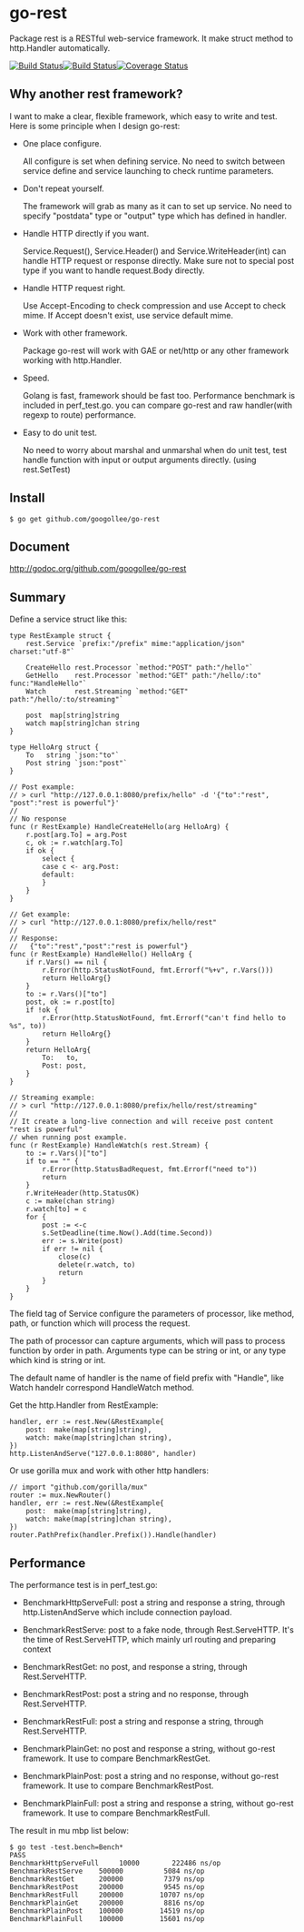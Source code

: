 go-rest
=======

Package rest is a RESTful web-service framework. It make struct method to http.Handler automatically.

[![Build Status](https://travis-ci.org/googollee/go-rest.png?branch=master)](https://travis-ci.org/googollee/go-rest/)[![Build Status](https://drone.io/github.com/googollee/go-rest/status.png)](https://drone.io/github.com/googollee/go-rest/latest)[![Coverage Status](https://coveralls.io/repos/googollee/go-rest/badge.png?branch=master)](https://coveralls.io/r/googollee/go-rest?branch=master)

Why another rest framework?
---------------------------

I want to make a clear, flexible framework, which easy to write and test. Here is some principle when I design go-rest:

 - One place configure.

 	All configure is set when defining service. No need to switch between service define and service launching to check runtime parameters.

 - Don't repeat yourself.

 	The framework will grab as many as it can to set up service. No need to specify "postdata" type or "output" type which has defined in handler.

 - Handle HTTP directly if you want.

 	Service.Request(), Service.Header() and Service.WriteHeader(int) can handle HTTP request or response directly. Make sure not to special post type if you want to handle request.Body directly.

 - Handle HTTP request right.

 	Use Accept-Encoding to check compression and use Accept to check mime. If Accept doesn't exist, use service default mime.

 - Work with other framework.

 	Package go-rest will work with GAE or net/http or any other framework working with http.Handler.

 - Speed.

 	Golang is fast, framework should be fast too. Performance benchmark is included in perf_test.go. you can compare go-rest and raw handler(with regexp to route) performance.

 - Easy to do unit test.

 	No need to worry about marshal and unmarshal when do unit test, test handle function with input or output arguments directly. (using rest.SetTest)

Install
-------

	$ go get github.com/googollee/go-rest

Document
--------

http://godoc.org/github.com/googollee/go-rest

Summary
-------

Define a service struct like this:

	type RestExample struct {
		rest.Service `prefix:"/prefix" mime:"application/json" charset:"utf-8"`

		CreateHello rest.Processor `method:"POST" path:"/hello"`
		GetHello    rest.Processor `method:"GET" path:"/hello/:to" func:"HandleHello"`
		Watch       rest.Streaming `method:"GET" path:"/hello/:to/streaming"`

		post  map[string]string
		watch map[string]chan string
	}

	type HelloArg struct {
		To   string `json:"to"`
		Post string `json:"post"`
	}

	// Post example:
	// > curl "http://127.0.0.1:8080/prefix/hello" -d '{"to":"rest", "post":"rest is powerful"}'
	//
	// No response
	func (r RestExample) HandleCreateHello(arg HelloArg) {
		r.post[arg.To] = arg.Post
		c, ok := r.watch[arg.To]
		if ok {
			select {
			case c <- arg.Post:
			default:
			}
		}
	}

	// Get example:
	// > curl "http://127.0.0.1:8080/prefix/hello/rest"
	//
	// Response:
	//   {"to":"rest","post":"rest is powerful"}
	func (r RestExample) HandleHello() HelloArg {
		if r.Vars() == nil {
			r.Error(http.StatusNotFound, fmt.Errorf("%+v", r.Vars()))
			return HelloArg{}
		}
		to := r.Vars()["to"]
		post, ok := r.post[to]
		if !ok {
			r.Error(http.StatusNotFound, fmt.Errorf("can't find hello to %s", to))
			return HelloArg{}
		}
		return HelloArg{
			To:   to,
			Post: post,
		}
	}

	// Streaming example:
	// > curl "http://127.0.0.1:8080/prefix/hello/rest/streaming"
	//
	// It create a long-live connection and will receive post content "rest is powerful"
	// when running post example.
	func (r RestExample) HandleWatch(s rest.Stream) {
		to := r.Vars()["to"]
		if to == "" {
			r.Error(http.StatusBadRequest, fmt.Errorf("need to"))
			return
		}
		r.WriteHeader(http.StatusOK)
		c := make(chan string)
		r.watch[to] = c
		for {
			post := <-c
			s.SetDeadline(time.Now().Add(time.Second))
			err := s.Write(post)
			if err != nil {
				close(c)
				delete(r.watch, to)
				return
			}
		}
	}

The field tag of Service configure the parameters of processor, like method, path, or function which 
will process the request.

The path of processor can capture arguments, which will pass to process function by order in path. Arguments
type can be string or int, or any type which kind is string or int. 

The default name of handler is the name of field prefix with "Handle",
like Watch handelr correspond HandleWatch method.

Get the http.Handler from RestExample:

	handler, err := rest.New(&RestExample{
		post:  make(map[string]string),
		watch: make(map[string]chan string),
	})
	http.ListenAndServe("127.0.0.1:8080", handler)

Or use gorilla mux and work with other http handlers:

	// import "github.com/gorilla/mux"
	router := mux.NewRouter()
	handler, err := rest.New(&RestExample{
		post:  make(map[string]string),
		watch: make(map[string]chan string),
	})
	router.PathPrefix(handler.Prefix()).Handle(handler)

Performance
-----------

The performance test is in perf_test.go:

 - BenchmarkHttpServeFull: post a string and response a string, through http.ListenAndServe which include connection payload.

 - BenchmarkRestServe: post to a fake node, through Rest.ServeHTTP. It's the time of Rest.ServeHTTP, which mainly url routing and preparing context

 - BenchmarkRestGet: no post, and response a string, through Rest.ServeHTTP.

 - BenchmarkRestPost: post a string and no response, through Rest.ServeHTTP.

 - BenchmarkRestFull: post a string and response a string, through Rest.ServeHTTP.

 - BenchmarkPlainGet: no post and response a string, without go-rest framework. It use to compare BenchmarkRestGet.

 - BenchmarkPlainPost: post a string and no response, without go-rest framework. It use to compare BenchmarkRestPost.

 - BenchmarkPlainFull: post a string and response a string, without go-rest framework. It use to compare BenchmarkRestFull.

The result in mu mbp list below:

	$ go test -test.bench=Bench*
	PASS
	BenchmarkHttpServeFull	   10000	    222486 ns/op
	BenchmarkRestServe	  500000	      5084 ns/op
	BenchmarkRestGet	  200000	      7379 ns/op
	BenchmarkRestPost	  200000	      9545 ns/op
	BenchmarkRestFull	  200000	     10707 ns/op
	BenchmarkPlainGet	  200000	      8816 ns/op
	BenchmarkPlainPost	  100000	     14519 ns/op
	BenchmarkPlainFull	  100000	     15601 ns/op
